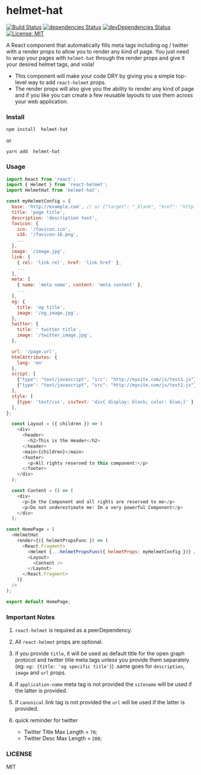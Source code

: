 # helmet-hat

[![Build Status](https://travis-ci.com/YahiaElTai/helmet-hat.svg?branch=master)](https://travis-ci.com/YahiaElTai/helmet-hat) [![dependencies Status](https://david-dm.org/YahiaElTai/helmet-hat/status.svg)](https://david-dm.org/YahiaElTai/helmet-hat) [![devDependencies Status](https://david-dm.org/YahiaElTai/helmet-hat/dev-status.svg)](https://david-dm.org/YahiaElTai/helmet-hat?type=dev) [![License: MIT](https://img.shields.io/badge/License-MIT-blue.svg)](https://opensource.org/licenses/MIT)

A React component that automatically fills meta tags including og / twitter with a render props to allow you to render any kind of page.
You just need to wrap your pages with `helmet-hat` through the render props and give it your desired helmet tags, and voila!

- This component will make your code DRY by giving you a simple top-level way to add `react-helmet` props.
- The render props will also give you the ability to render any kind of page and if you like you can create a few reusable layouts
  to use them across your web application.

### Install

```
npm install  helmet-hat
```

or

```
yarn add  helmet-hat
```

### Usage

```javascript
import React from 'react';
import { Helmet } from 'react-helmet';
import HelmetHat from 'helmet-hat';

const myHelmetConfig = {
  base: 'http://example.com', // or {"target": "_blank", "href": "http://mysite.com/"}
  title: 'page title',
  description: 'description text',
  favicon: {
    ico: '/favicon.ico',
    s16: '/favicon-16.png',
    ...
  },
  image: '/image.jpg',
  link: [
    { rel: 'link rel', href: 'link href' },
    ...
  ],
  meta: [
    { name: 'meta name', content: 'meta content' },
    ...
  ],
  og: {
    title: 'og title',
    image: '/og_image.jpg',
  },
  twitter: {
    title: ' twitter title',
    image: '/twitter_image.jpg',
  },

  url: '/page.url',
  htmlAttributes: {
    lang: 'en'
  },
  script: [
    {"type": "text/javascript", "src": "http://mysite.com/js/test1.js"},
    {"type": "text/javascript", "src": "http://mysite.com/js/test2.js"}
  ],
  style: [
    {type: 'text/css', cssText: 'div{ display: block; color: blue;}' }
  ],
};

  const Layout = ({ children }) => (
    <div>
      <header>
        <h2>This is the Header</h2>
      </header>
      <main>{children}</main>
      <footer>
        <p>All rights reserved to this component!</p>
      </footer>
    </div>
  );

  const Content = () => (
    <div>
      <p>Im the Component and all rights are reserved to me</p>
      <p>Do not underestimate me! Im a very powerful Component</p>
    </div>
  );

const HomePage = (
  <HelmetHat
    render={({ helmetPropsFunc }) => (
      <React.Fragment>
        <Helmet {...helmetPropsFunc({ helmetProps: myHelmetConfig })} />
        <Layout>
          <Content />
        </Layout>
      </React.Fragment>
    )}
  />
);

export default HomePage;
```

### Important Notes

1. `react-helmet` is required as a peerDependency.

2. All `react-helmet` props are optional.

3. if you provide `title`, it will be used as default title for the open graph protocol and twitter title meta tags unless you provide them separately (eg: `og: {title: 'og specific title'}`) .same goes for `description`, `image` and `url` props.

4. if `application-name` meta tag is not provided the `sitename` will be used if the latter is provided.

5. if `canonical` link tag is not provided the `url` will be used if the latter is provided.

6. quick reminder for twitter
   - Twitter Title Max Length = `70`;
   - Twitter Desc Max Length = `200`;

### LICENSE

MIT
